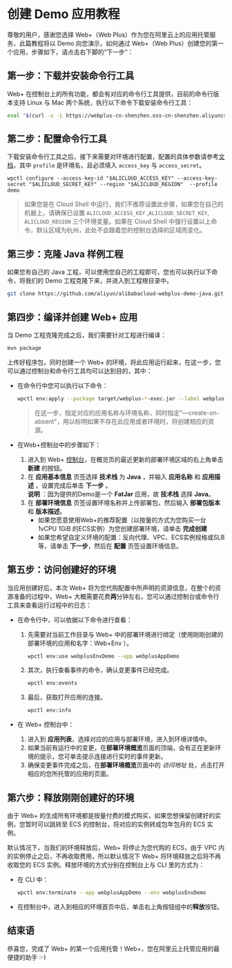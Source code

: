 # 创建 Demo 应用教程

尊敬的用户，感谢您选择 Web+（Web Plus）作为您在阿里云上的应用托管服务，此篇教程将以 Demo 向您演示，如何通过 Web+（Web Plus）创建您的第一个应用，步骤如下，请点击右下脚的“下一步”：

## 第一步：下载并安装命令行工具

Web+ 在控制台上的所有功能，都会有对应的命令行工具提供，目前的命令行版本支持 Linux 与 Mac 两个系统，执行以下命令下载安装命令行工具：

```bash
eval "$(curl -s -L https://webplus-cn-shenzhen.oss-cn-shenzhen.aliyuncs.com/cli/install.sh)"
```



## 第二步：配置命令行工具

下载安装命令行工具之后，接下来需要对环境进行配置，配置的具体参数请参考[文档](#)，其中 `profile` 是环境名，且必须填入 `access_key` 与 `access_secret`。

```
wpctl configure --access-key-id "$ALICLOUD_ACCESS_KEY" --access-key-secret "$ALICLOUD_SECRET_KEY" --region "$ALICLOUD_REGION"  --profile demo
```

> 如果您是在 Cloud Shell 中运行，我们不推荐设置此步骤，如果您在自己的机器上，请确保已设置 `ALICLOUD_ACCESS_KEY` ,`ALICLOUD_SECRET_KEY`, `ALICLOUD_REGION` 三个环境变量。如果在 Cloud Shell 中强行设置以上命令，默认区域为杭州，此处不会跟着您的控制台选择的区域而变化。

## 第三步：克隆 Java 样例工程

如果您有自己的 Java 工程，可以使用您自己的工程即可，您也可以执行以下命令，将我们的 Demo 工程克隆下来，并进入到工程根目录中。 

```bash
git clone https://github.com/aliyun/alibabacloud-webplus-demo-java.git && cd alibabacloud-webplus-demo-java
```



## 第四步：编译并创建 Web+ 应用

当 Demo 工程克隆完成之后，我们需要针对工程进行编译：

```bash
mvn package
```

上传好程序包，同时创建一个 Web+ 的环境，将此应用运行起来，在这一步，您可以通过控制台和命令行工具均可以达到目的，其中：

- 在命令行中您可以执行以下命令：

   ```bash
   wpctl env:apply --package target/webplus-*-exec.jar --label webplusVersion0.1 --category Java --env webplusEnvDemo --app webplusAppDemo --create-on-absent
   ```
   > 在这一步，指定对应的应用名称与环境名称，同时指定"—create-on-absent"，用以标明如果不存在此应用或者环境时，将创建相应的资源。

- 在Web+控制台中的步骤如下：

   1. 进入到 Web+ [控制台](webplus.console.aliyun.com)，在概览页的最近更新的部署环境区域的右上角单击 **新建** 的按钮。
   2. 在 **应用基本信息** 页签选择 **技术栈** 为 **Java** ，并输入 **应用名称** 和 **应用描述** ，设置完成后单击 **下一步** 。<br>**说明** ：因为提供的Demo是一个 **FatJar** 应用，故 **技术栈** 选择 **Java**。
   3. 在 **部署环境信息** 页签设置环境名称并上传部署包，然后输入 **部署包版本** 和 **版本描述**。
      * 如果您愿意使用Web+的推荐配置（以按量的方式为您购买一台 1vCPU 1GiB 的ECS实例）为您创建部署环境，请单击 **完成创建**
      * 如果您希望自定义环境的配置：反向代理、VPC、ECS实例规格或SLB等，请单击 **下一步**，然后在 **配置** 页签设置环境信息。





## 第五步：访问创建好的环境

当应用创建好后，本次 Web+ 将为您代购配置中所声明的资源信息，在整个的资源准备的过程中，Web+ 大概需要花费**两**分钟左右，您可以通过控制台或命令行工具来查看运行过程中的日志：

- 在命令行中，可以依据以下命令进行查看：

   1. 先需要对当前工作目录与 Web+ 中的部署环境进行绑定（使用刚刚创建的部署环境的应用和名字：Web+Env ）。

      ```bash
      wpctl env:use webplusEnvDemo --app webplusAppDemo
      ```

   2. 其次，执行查看事件的命令，确认变更事件已经完成。

      ```bash
      wpctl env:events
      ```

   3. 最后，获取打开应用的连接。

      ```bash
      wpctl env:info
      ```

- 在 Web+ 控制台中：

   1. 进入到 **应用列表**，选择对应的应用与部署环境，进入到环境详情中。
   2. 如果当前有运行中的变更，在**部署环境概览**页面的顶端，会有正在更新环境的提示，您可单击提示连接进行实时的事件更新。
   3. 确保变更事件完成之后，在**部署环境概览**页面中的 *访问地址* 处，点击打开相应的您所托管的应用的页面。


## 第六步：释放刚刚创建好的环境

由于 Web+ 的生成所有环境都是按量付费的模式购买，如果您想保留创建好的实例，您暂时可以跳转至 ECS 的控制台，将对应的实例转成包年包月的 ECS 实例。

默认情况下，当我们的环境释放后，Web+ 将停止为您代购的 ECS，由于 VPC 内的实例停止之后，不再收取费用，所以默认情况下 Web+ 将环境释放之后将不再收取您的 ECS 实例。释放环境的方式分别在控制台上与 CLI 里的方式为：

- 在 CLI 中：

   ~~~bash
   wpctl env:terminate --app webplusAppDemo --env webplusEnvDemo
   ~~~

- 在控制台中，进入到相应的环境首页中后，单击右上角按钮组中的**释放**按钮。




## 结束语

恭喜您，完成了 Web+ 的第一个应用托管！Web+，您在阿里云上托管应用的最便捷的助手 :-)

